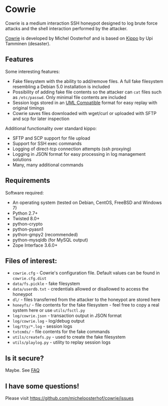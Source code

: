 # Cowrie

Cowrie is a medium interaction SSH honeypot designed to log brute force attacks and the shell interaction performed by the attacker.

[Cowrie](http://github.com/micheloosterhof/cowrie/) is developed by Michel Oosterhof and is based on [Kippo](http://github.com/desaster/kippo/) by Upi Tamminen (desaster).

## Features

Some interesting features:

* Fake filesystem with the ability to add/remove files. A full fake filesystem resembling a Debian 5.0 installation is included
* Possibility of adding fake file contents so the attacker can `cat` files such as `/etc/passwd`. Only minimal file contents are included
* Session logs stored in an [UML Compatible](http://user-mode-linux.sourceforge.net/)  format for easy replay with original timings
* Cowrie saves files downloaded with wget/curl or uploaded with SFTP and scp for later inspection

Additional functionality over standard kippo:

* SFTP and SCP support for file upload
* Support for SSH exec commands
* Logging of direct-tcp connection attempts (ssh proxying)
* Logging in JSON format for easy processing in log management solutions
* Many, many additional commands

## Requirements

Software required:

* An operating system (tested on Debian, CentOS, FreeBSD and Windows 7)
* Python 2.7+
* Twisted 8.0+
* python-crypto
* python-pyasn1
* python-gmpy2 (recommended)
* python-mysqldb (for MySQL output)
* Zope Interface 3.6.0+

## Files of interest:

* `cowrie.cfg` - Cowrie's configuration file. Default values can be found in `cowrie.cfg.dist`
* `data/fs.pickle` - fake filesystem
* `data/userdb.txt` - credentials allowed or disallowed to access the honeypot
* `dl/` - files transferred from the attacker to the honeypot are stored here
* `honeyfs/` - file contents for the fake filesystem - feel free to copy a real system here or use `utils/fsctl.py`
* `log/cowrie.json` - transaction output in JSON format
* `log/cowrie.log` - log/debug output
* `log/tty/*.log` - session logs
* `txtcmds/` - file contents for the fake commands
* `utils/createfs.py` - used to create the fake filesystem
* `utils/playlog.py` - utility to replay session logs

## Is it secure?

Maybe. See [FAQ](https://github.com/desaster/kippo/wiki/FAQ)

## I have some questions!

Please visit https://github.com/micheloosterhof/cowrie/issues
